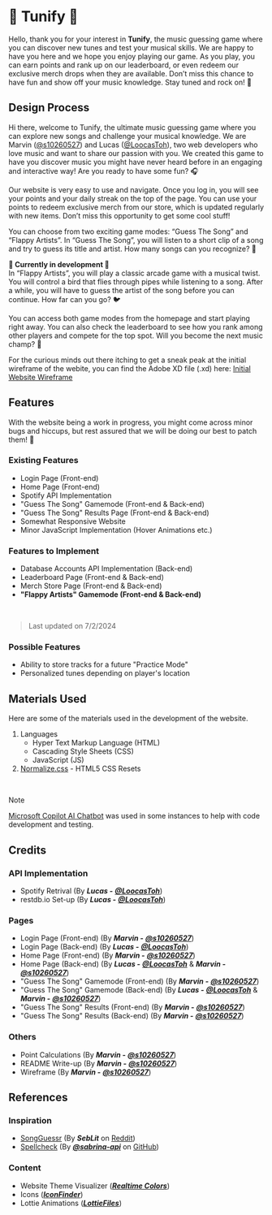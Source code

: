 # 🎵 Tunify 🎵

Hello, thank you for your interest in **Tunify**, the music guessing game where you can discover new tunes and test your musical skills. We are happy to have you here and we hope you enjoy playing our game. As you play, you can earn points and rank up on our leaderboard, or even redeem our exclusive merch drops when they are available. Don’t miss this chance to have fun and show off your music knowledge. Stay tuned and rock on! 🎸

## Design Process

Hi there, welcome to Tunify, the ultimate music guessing game where you can explore new songs and challenge your musical knowledge. We are Marvin ([@s10260527](https://github.com/s10260527)) and Lucas ([@LoocasToh](https://github.com/LoocasToh)), two web developers who love music and want to share our passion with you. We created this game to have you discover music you might have never heard before in an engaging and interactive way! Are you ready to have some fun? 🎧

Our website is very easy to use and navigate. Once you log in, you will see your points and your daily streak on the top of the page. You can use your points to redeem exclusive merch from our store, which is updated regularly with new items. Don’t miss this opportunity to get some cool stuff!

You can choose from two exciting game modes: “Guess The Song” and “Flappy Artists”. In “Guess The Song”, you will listen to a short clip of a song and try to guess its title and artist. How many songs can you recognize? 🔎

**🚧 Currently in development 🚧**
<br>
In “Flappy Artists”, you will play a classic arcade game with a musical twist. You will control a bird that flies through pipes while listening to a song. After a while, you will have to guess the artist of the song before you can continue. How far can you go? 🐦

You can access both game modes from the homepage and start playing right away. You can also check the leaderboard to see how you rank among other players and compete for the top spot. Will you become the next music champ? 💪

For the curious minds out there itching to get a sneak peak at the initial wireframe of the webite, you can find the Adobe XD file (.xd) here: [Initial Website Wireframe](/FED_Tunify_wireframe.xd)

## Features

With the website being a work in progress, you might come across minor bugs and hiccups, but rest assured that we will be doing our best to patch them! 🧰

### Existing Features
- Login Page (Front-end)
- Home Page (Front-end)
- Spotify API Implementation
- "Guess The Song" Gamemode (Front-end & Back-end)
- "Guess The Song" Results Page (Front-end & Back-end)
- Somewhat Responsive Website
- Minor JavaScript Implementation (Hover Animations etc.)

### Features to Implement
- Database Accounts API Implementation (Back-end)
- Leaderboard Page (Front-end & Back-end)
- Merch Store Page (Front-end & Back-end)
- **"Flappy Artists" Gamemode (Front-end & Back-end)**
<br>

> Last updated on 7/2/2024

### Possible Features
- Ability to store tracks for a future "Practice Mode"
- Personalized tunes depending on player's location

## Materials Used

Here are some of the materials used in the development of the website.

1. Languages
    - Hyper Text Markup Language (HTML)
    - Cascading Style Sheets (CSS)
    - JavaScript (JS)
2. [Normalize.css](https://necolas.github.io/normalize.css/) - HTML5 CSS Resets
<br>

> [!NOTE]
> [Microsoft Copilot AI Chatbot](https://copilot.microsoft.com/) was used in some instances to help with code development and testing.

## Credits

### API Implementation
- Spotify Retrival (By ***Lucas -*** [***@LoocasToh***](https://github.com/LoocasToh))
- restdb.io Set-up (By ***Lucas -*** [***@LoocasToh***](https://github.com/LoocasToh))

### Pages
- Login Page (Front-end) (By ***Marvin -*** [***@s10260527***](https://github.com/s10260527))
- Login Page (Back-end) (By ***Lucas -*** [***@LoocasToh***](https://github.com/LoocasToh))
- Home Page (Front-end) (By ***Marvin -*** [***@s10260527***](https://github.com/s10260527))
- Home Page (Back-end) (By ***Lucas -*** [***@LoocasToh***](https://github.com/LoocasToh) & ***Marvin -*** [***@s10260527***](https://github.com/s10260527))
- "Guess The Song" Gamemode (Front-end) (By ***Marvin -*** [***@s10260527***](https://github.com/s10260527))
- "Guess The Song" Gamemode (Back-end) (By ***Lucas -*** [***@LoocasToh***](https://github.com/LoocasToh) & ***Marvin -*** [***@s10260527***](https://github.com/s10260527)) 
- "Guess The Song" Results (Front-end) (By ***Marvin -*** [***@s10260527***](https://github.com/s10260527))
- "Guess The Song" Results (Back-end) (By ***Marvin -*** [***@s10260527***](https://github.com/s10260527))

### Others
- Point Calculations (By ***Marvin -*** [***@s10260527***](https://github.com/s10260527))
- README Write-up (By ***Marvin -*** [***@s10260527***](https://github.com/s10260527))
- Wireframe (By ***Marvin -*** [***@s10260527***](https://github.com/s10260527))

## References

### Inspiration
- [SongGuessr](https://songuessr.naithcots.ovh/) (By ***SebLit*** on [Reddit](https://www.reddit.com/r/webdev/comments/15itrf7/showoff_saturday_songguessr_turn_your_spotify/))
- [Spellcheck](https://spellcheck.xyz/) (By [***@sabrina-api***](https://github.com/sabrina-aip) on [GitHub](https://github.com/sabrina-aip/spellcheck/tree/main))

### Content
- Website Theme Visualizer ([***Realtime Colors***](https://www.realtimecolors.com/?colors=e2effb-030c15-89c2ef-421494-a528e1&fonts=Gotham-Poppins))
- Icons ([***IconFinder***](https://www.iconfinder.com/))
- Lottie Animations ([***LottieFiles***](https://lottiefiles.com/featured))
